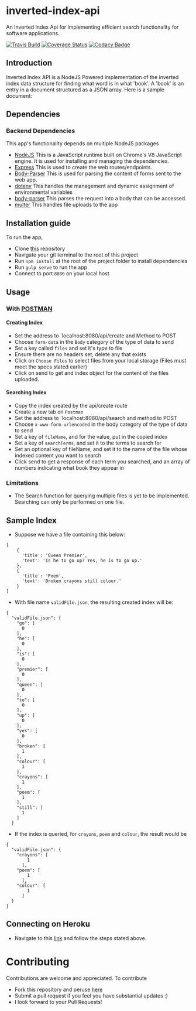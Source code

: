 # inverted-index-api
An Inverted Index Api for implementing efficient search functionality for software applications.

[![Travis Build](https://img.shields.io/travis/vynessa/inverted-index-api/master.svg)](https://travis-ci.org/vynessa/inverted-index-api)
[![Coverage Status](https://coveralls.io/repos/github/vynessa/inverted-index-api/badge.svg?branch=master)](https://coveralls.io/github/vynessa/inverted-index-api?branch=master)
[![Codacy Badge](https://api.codacy.com/project/badge/Grade/5753db48a1b44004bd69b3b88085df2b)](https://www.codacy.com/app/vynessa/inverted-index-api?utm_source=github.com&amp;utm_medium=referral&amp;utm_content=Vynessa/inverted-index-api&amp;utm_campaign=Badge_Grade)

## Introduction
Inverted Index API is a NodeJS Powered implementation of the inverted index data structure for finding what word is in what 'book'. A 'book' is an entry in a document structured as a JSON array. Here is a sample document:


## Dependencies

### Backend Dependencies
 This app's functionality depends on multiple NodeJS packages
* [NodeJS](https://nodejs.org/) This is a JavaScript runtime built on Chrome's V8 JavaScript engine. It is used for installing and managing the dependencies.
* [Express](https://expressjs.com/) This is used to create the web routes/endpoints.
* [Body-Parser](https://www.npmjs.com/package/body-parser) This is used for parsing the content of forms sent to the web app.
* [dotenv](https://www.npmjs.com/package/dotenv) This handles the management and dynamic assignment of environmental variables
* [body-parser](https://www.npmjs.com/package/body-parser) This parses the request into a body that can be accessed.
* [multer](https://github.com/expressjs/multer) This handles file uploads to the app

## Installation guide
To run the app,
* Clone [this](https://github.com/Vynessa/inverted-index-api/tree/develop) repository
* Navigate your git terminal to the root of this project
* Run `npm install` at the root of the project folder to install dependencies
* Run `gulp serve` to run the app
* Connect to port `8080` on your local host

## Usage

### With [POSTMAN](https://chrome.google.com/webstore/detail/postman/fhbjgbiflinjbdggehcddcbncdddomop?hl=en)
#### Creating Index
* Set the address to `localhost:8080/api/create and Method to POST
* Choose `form-data` in the `Body` category of the type of data to send
* Set a key called `files` and set it's type to file
* Ensure there are no headers set, delete any that exists
* Click on `Choose Files` to select files from your local storage (Files must meet the specs stated earlier)
* Click on send to get and index object for the content of the files uploaded.

#### Searching Index
* Copy the index created by the api/create route
* Create a new tab on `Postman`
* Set the address to `localhost:8080/api/search and method to POST
* Choose `x-www-form-urlencoded` in the body category of the type of data to send
* Set a key of `fileName`, and for the value, put in the copied index
* Set a key of `searchTerms`, and set it to the terms to search for 
* Set an optional key of fileName, and set it to the name of the file whose indexed content you want to search
* Click send to get a response of each term you searched, and an array of numbers indicating what book they appear in

### Limitations
* The Search function for querying multiple files is yet to be implemented. Searching can only be performed on one file.

## Sample Index

* Suppose we have a file containing this below:
```
[
    {
      'title': 'Queen Premier',
      'text': 'Is he to go up? Yes, he is to go up.'
    },
    {
      'title': 'Poem',
      'text': 'Broken crayons still colour.'
    }
]

```
* With file name `validFile.json`, the resulting created index will be:

```
{
  "validFile.json": {
    "go": [
      0
    ],
    "he": [
      0
    ],
    "is": [
      0
    ],
    "premier": [
      0
    ],
    "queen": [
      0
    ],
    "to": [
      0
    ],
    "up": [
      0
    ],
    "yes": [
      0
    ],
    "broken": [
      1
    ],
    "colour": [
      1
    ],
    "crayons": [
      1
    ],
    "poem": [
      1
    ],
    "still": [
      1
    ]
  }

```
* If the index is queried, for `crayons`, `poem` and `colour`, the result would be

```
{
  "validFile.json": {
    "crayons": [ 
        1 
      ],
    "poem": [ 
        1 
      ],
    "colour": [ 
        1 
      ]
  }
}

```
## Connecting on Heroku
* Navigate to this [link](https://invindex.herokuapp.com/) and follow the steps stated above.

# Contributing
Contributions are welcome and appreciated. To contribute
* Fork this repository and peruse [here](https://github.com/Vynessa/inverted-index-api)
* Submit a pull request if you feel you have substantial updates :)
* I look forward to your Pull Requests!